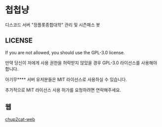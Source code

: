 # 첩첩냥
디스코드 서버 "정플롯종합대학" 관리 및 시즌패스 봇

## LICENSE
If you are not allowed, you should use the GPL-3.0 license.

만약 당신이 저에게 사용 권한을 허락받지 않았을 경우 GPL-3.0 라이선스를 사용해야 합니다.

아기무\*\*\*\* 서버 유저분들은 MIT 라이선스로 사용하실 수 있습니다.

추가적으로 MIT 라이선스 사용 허가를 요청하려면 연락해주세요.

## 웹
[chup2cat-web](https://github.com/IAMIHAH/chup2cat-web)
